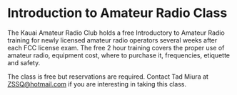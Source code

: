 # Introduction to Amateur Radio Class

The Kauai Amateur Radio Club holds a free Introductory to Amateur
Radio training for newly licensed amateur radio operators several
weeks after each FCC license exam. The free 2 hour training covers the
proper use of amateur radio, equipment cost, where to purchase it,
frequencies, etiquette and safety.

The class is free but reservations are required. Contact Tad Miura at
ZSSQ@hotmail.com if you are interesting in taking this class.
